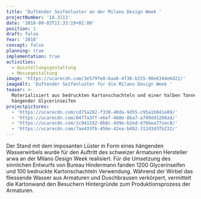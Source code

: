 ```yaml
---
title: 'Duftender Seifenluster an der Milano Design Week '
projectNumber: '18.3113'
date: '2018-09-03T11:33:19+02:00'
position: 1
draft: false
Year: '2018'
concept: false
planning: true
implementation: true
activities:
  - Ausstellungsgestaltung
  - Messegestaltung
image: 'https://ucarecdn.com/3e579fe0-6aa6-4f30-b155-90e6344e6d22/'
imageAlt: 'Duftender Seifenluster für die Milano Design Week '
teaser: >-
  Materialisiert aus bedruckten Kartonschachteln und einer halben Tonne
  hängender Glycerinseifen
projectpictures:
  - 'https://ucarecdn.com/cd75a282-f330-40da-9d55-c95a1b041e89/'
  - 'https://ucarecdn.com/0477a3ff-e6ef-460e-8ba7-a799dd1208ad/'
  - 'https://ucarecdn.com/1c941192-0b8c-4d9e-b2ed-d76bea77cec8/'
  - 'https://ucarecdn.com/7ae433fb-456e-42ea-b492-312d3d3fb232/'
---
```

Der Stand mit dem imposanten Lüster in Form eines hängenden Wasserwirbels wurde für den Auftritt des schweizer Armaturen Hersteller arwa an der Milano Design Week realisiert. Für die Umsetzung des sinnlichen Entwurfs von Bureau Hindermann fanden 1200 Glycerinseifen und 100 bedruckte Kartonschachteln Verwendung. Während der Wirbel das fliessende Wasser aus Armaturen und Duschbrausen verkörpert, vermittelt die Kartonwand den Besuchern Hintergründe zum Produktionsprozess der Armaturen.
